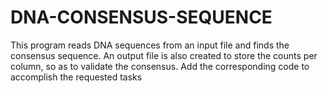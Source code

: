 # DNA-CONSENSUS-SEQUENCE

 This program reads DNA sequences from an input file and finds the
consensus sequence.  An output file is also created to store the
counts per column, so as to validate the consensus.
Add the corresponding code to accomplish the requested tasks
